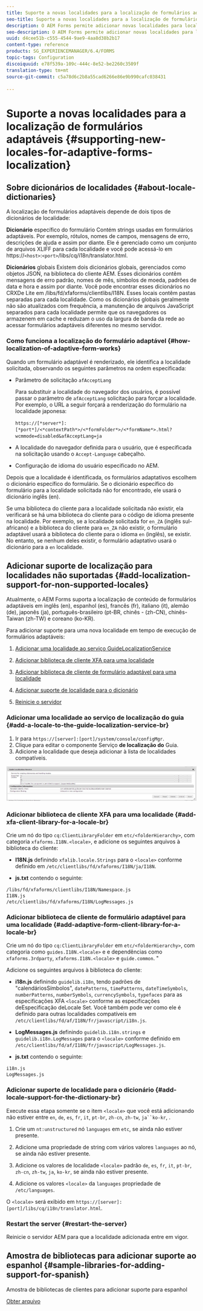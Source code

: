 ```yaml
---
title: Suporte a novas localidades para a localização de formulários adaptáveis
seo-title: Suporte a novas localidades para a localização de formulários adaptáveis
description: O AEM Forms permite adicionar novas localidades para localizar formulários adaptativos. Por padrão, as localidades compatíveis são inglês, francês, alemão e japonês.
seo-description: O AEM Forms permite adicionar novas localidades para localizar formulários adaptativos. Por padrão, as localidades compatíveis são inglês, francês, alemão e japonês.
uuid: d4cee51b-c555-4544-9ae9-4aa8d38b2b17
content-type: reference
products: SG_EXPERIENCEMANAGER/6.4/FORMS
topic-tags: Configuration
discoiquuid: e78f539a-109c-444c-8e52-be2260c3509f
translation-type: tm+mt
source-git-commit: c5a78d6c2b8a55cad6266e86e9b990cafc038431

---
```



# Suporte a novas localidades para a localização de formulários adaptáveis {#supporting-new-locales-for-adaptive-forms-localization}

## Sobre dicionários de localidades {#about-locale-dictionaries}

A localização de formulários adaptáveis depende de dois tipos de dicionários de localidade:

**Dicionário** específico do formulário Contém strings usadas em formulários adaptáveis. Por exemplo, rótulos, nomes de campos, mensagens de erro, descrições de ajuda e assim por diante. Ele é gerenciado como um conjunto de arquivos XLIFF para cada localidade e você pode acessá-lo em https://`<host>`:`<port>`/libs/cq/i18n/translator.html.

**Dicionários** globais Existem dois dicionários globais, gerenciados como objetos JSON, na biblioteca do cliente AEM. Esses dicionários contêm mensagens de erro padrão, nomes de mês, símbolos de moeda, padrões de data e hora e assim por diante. Você pode encontrar esses dicionários no CRXDe Lite em /libs/fd/xfaforms/clientlibs/I18N. Esses locais contêm pastas separadas para cada localidade. Como os dicionários globais geralmente não são atualizados com frequência, a manutenção de arquivos JavaScript separados para cada localidade permite que os navegadores os armazenem em cache e reduzam o uso da largura de banda da rede ao acessar formulários adaptáveis diferentes no mesmo servidor.

### Como funciona a localização do formulário adaptável {#how-localization-of-adaptive-form-works}

Quando um formulário adaptável é renderizado, ele identifica a localidade solicitada, observando os seguintes parâmetros na ordem especificada:

* Parâmetro de solicitação `afAcceptLang`

   Para substituir a localidade do navegador dos usuários, é possível passar o parâmetro de `afAcceptLang` solicitação para forçar a localidade. Por exemplo, o URL a seguir forçará a renderização do formulário na localidade japonesa:

   `https://[*server*]:[*port*]/<*contextPath*>/<*formFolder*>/<*formName*>.html?wcmmode=disabled&afAcceptLang=ja`

* A localidade do navegador definida para o usuário, que é especificada na solicitação usando o `Accept-Language` cabeçalho.

* Configuração de idioma do usuário especificado no AEM.

Depois que a localidade é identificada, os formulários adaptativos escolhem o dicionário específico do formulário. Se o dicionário específico do formulário para a localidade solicitada não for encontrado, ele usará o dicionário inglês (en).

Se uma biblioteca do cliente para a localidade solicitada não existir, ela verificará se há uma biblioteca do cliente para o código de idioma presente na localidade. Por exemplo, se a localidade solicitada for `en_ZA` (inglês sul-africano) e a biblioteca do cliente para `en_ZA` não existir, o formulário adaptável usará a biblioteca do cliente para o idioma `en` (inglês), se existir. No entanto, se nenhum deles existir, o formulário adaptativo usará o dicionário para a `en` localidade.

## Adicionar suporte de localização para localidades não suportadas {#add-localization-support-for-non-supported-locales}

Atualmente, o AEM Forms suporta a localização de conteúdo de formulários adaptáveis em inglês (en), espanhol (es), francês (fr), italiano (it), alemão (de), japonês (ja), português-brasileiro (pt-BR, chinês - (zh-CN), chinês-Taiwan (zh-TW) e coreano (ko-KR).

Para adicionar suporte para uma nova localidade em tempo de execução de formulários adaptáveis:

1. [Adicionar uma localidade ao serviço GuideLocalizationService](/help/forms/using/supporting-new-language-localization.md#p-add-a-locale-to-the-guide-localization-service-br-p)

1. [Adicionar biblioteca de cliente XFA para uma localidade](/help/forms/using/supporting-new-language-localization.md#p-add-xfa-client-library-for-a-locale-br-p)

1. [Adicionar biblioteca de cliente de formulário adaptável para uma localidade](/help/forms/using/supporting-new-language-localization.md#p-add-adaptive-form-client-library-for-a-locale-br-p)
1. [Adicionar suporte de localidade para o dicionário](/help/forms/using/supporting-new-language-localization.md#p-add-locale-support-for-the-dictionary-br-p)
1. [Reinicie o servidor](/help/forms/using/supporting-new-language-localization.md#p-restart-the-server-p)

### Adicionar uma localidade ao serviço de localização do guia {#add-a-locale-to-the-guide-localization-service-br}

1. Ir para `https://[server]:[port]/system/console/configMgr`.
1. Clique para editar o componente Serviço **de localização do** Guia.
1. Adicione a localidade que deseja adicionar à lista de localidades compatíveis.

![GuideLocalizationService](assets/configservice.png)

### Adicionar biblioteca de cliente XFA para uma localidade {#add-xfa-client-library-for-a-locale-br}

Crie um nó do tipo `cq:ClientLibraryFolder` em `etc/<folderHierarchy>`, com categoria `xfaforms.I18N.<locale>`, e adicione os seguintes arquivos à biblioteca do cliente:

* **I18N.js** definindo `xfalib.locale.Strings` para o `<locale>` conforme definido em `/etc/clientlibs/fd/xfaforms/I18N/ja/I18N`.

* **js.txt** contendo o seguinte:

```
/libs/fd/xfaforms/clientlibs/I18N/Namespace.js
I18N.js
/etc/clientlibs/fd/xfaforms/I18N/LogMessages.js
```

### Adicionar biblioteca de cliente de formulário adaptável para uma localidade {#add-adaptive-form-client-library-for-a-locale-br}

Crie um nó do tipo `cq:ClientLibraryFolder` em `etc/<folderHierarchy>`, com categoria como `guides.I18N.<locale>` e e dependências como `xfaforms.3rdparty`, `xfaforms.I18N.<locale>` e `guide.common`. &quot;

Adicione os seguintes arquivos à biblioteca do cliente:

* **i18n.js** definindo `guidelib.i18n`, tendo padrões de &quot;calendáriosSímbolos&quot;, `datePatterns`, `timePatterns`, `dateTimeSymbols`, `numberPatterns`, `numberSymbols`, `currencySymbols`, `typefaces` para as especificações XFA `<locale>` [](https://helpx.adobe.com/content/dam/Adobe/specs/xfa_spec_3_3.pdf)conforme as especificações deEspecificação deLocale Set. Você também pode ver como ele é definido para outras localidades compatíveis em `/etc/clientlibs/fd/af/I18N/fr/javascript/i18n.js`.

* **LogMessages.js** definindo `guidelib.i18n.strings` e `guidelib.i18n.LogMessages` para o `<locale>` conforme definido em `/etc/clientlibs/fd/af/I18N/fr/javascript/LogMessages.js`.

* **js.txt** contendo o seguinte:

```
i18n.js
LogMessages.js
```

### Adicionar suporte de localidade para o dicionário {#add-locale-support-for-the-dictionary-br}

Execute essa etapa somente se o item `<locale>` que você está adicionando não estiver entre `en`, `de`, `es`, `fr`, `it`, `pt-br`, `zh-cn`, `zh-tw`, `ja``ko-kr`, .

1. Crie um `nt:unstructured` nó `languages` em `etc`, se ainda não estiver presente.

1. Adicione uma propriedade de string com vários valores `languages` ao nó, se ainda não estiver presente.
1. Adicione os valores de localidade `<locale>` padrão `de`, `es`, `fr`, `it`, `pt-br`, `zh-cn`, `zh-tw`, `ja`, `ko-kr`, se ainda não estiver presente.

1. Adicione os valores `<locale>` da `languages` propriedade de `/etc/languages`.

O `<locale>` será exibido em `https://[server]:[port]/libs/cq/i18n/translator.html`.

### Restart the server {#restart-the-server}

Reinicie o servidor AEM para que a localidade adicionada entre em vigor.

## Amostra de bibliotecas para adicionar suporte ao espanhol {#sample-libraries-for-adding-support-for-spanish}

Amostra de bibliotecas de clientes para adicionar suporte para espanhol

[Obter arquivo](assets/sample.zip)
